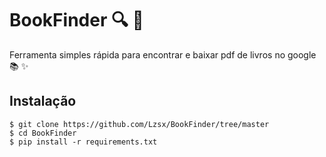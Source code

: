 # BookFinder :mag: :book:
 Ferramenta simples rápida para encontrar e baixar pdf de livros no google :books: :sparkles:

 ## Instalação
 ```
 $ git clone https://github.com/Lzsx/BookFinder/tree/master
 $ cd BookFinder
 $ pip install -r requirements.txt
 ```